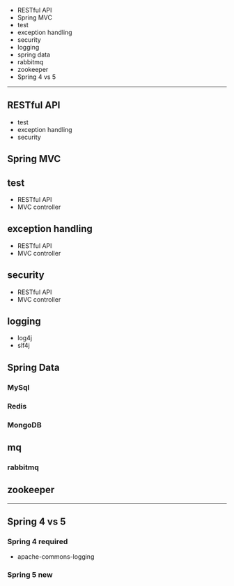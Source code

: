 * RESTful API
* Spring MVC
* test
* exception handling
* security
* logging
* spring data
* rabbitmq
* zookeeper
* Spring 4 vs 5

---
## RESTful API
* test
* exception handling
* security

## Spring MVC

## test
* RESTful API
* MVC controller

## exception handling
* RESTful API
* MVC controller

## security
* RESTful API
* MVC controller

## logging
* log4j
* slf4j

## Spring Data
### MySql

### Redis

### MongoDB


## mq
### rabbitmq

## zookeeper

---
## Spring 4 vs 5
### Spring 4 required
* apache-commons-logging

### Spring 5 new
